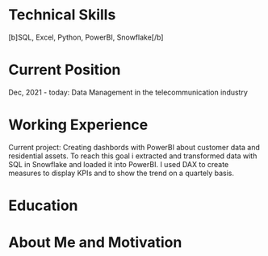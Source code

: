 
# Technical Skills
[b]SQL, Excel, Python, PowerBI, Snowflake[/b]

# Current Position
Dec, 2021 - today: Data Management in the telecommunication industry

# Working Experience
Current project: Creating dashbords with PowerBI about customer data and residential assets.
To reach this goal i extracted and transformed data with SQL in Snowflake and loaded it into PowerBI. I used DAX to create measures to display KPIs and to show the trend on a quartely basis.


# Education


# About Me and Motivation


